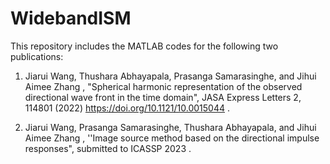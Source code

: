 # WidebandISM
This repository includes the MATLAB codes for the following two publications:

1. Jiarui Wang, Thushara Abhayapala, Prasanga Samarasinghe, and Jihui Aimee Zhang , "Spherical harmonic representation of the observed directional wave front in the time domain", JASA Express Letters 2, 114801 (2022) https://doi.org/10.1121/10.0015044 . 

2. Jiarui Wang, Prasanga Samarasinghe, Thushara Abhayapala, and Jihui Aimee Zhang , ''Image source method based on the directional impulse responses", submitted to ICASSP 2023 .
